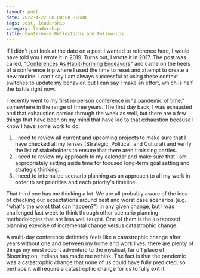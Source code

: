 ```yaml
---
layout: post
date: 2022-4-22 08:00:00 -0600
tags: post, leadership
category: leadership
title: Conference Reflections and Follow-ups
---
```


If I didn't just look at the date on a post I wanted to reference here, I would have told you I wrote it in 2019. Turns out, I wrote it in 2017. The post was called, "[Conferences As Habit-Forming Endeavors](/2017/11/conferences-as-habit-forming-endeavors)" and came on the heels of a conference trip where I used the time to reset and attempt to create a new routine. I can't say I am always successful at using these context switches to update my behavior, but I can say I make an effort, which is half the battle right now.

I recently went to my first in-person conference in "a pandemic of time," somewhere in the range of three years. The first day back, I was exhausted and that exhaustion carried through the week as well, but there are a few things that have been on my mind that have led to that exhaustion because I know I have some work to do:

1. I need to review all current and upcoming projects to make sure that I have checked all my lenses (Strategic, Political, and Cultural) and verify the list of stakeholders to ensure that there aren't missing parties.
2. I need to review my approach to my calendar and make sure that I am appropriately setting aside time for focused long-term goal setting and strategic thinking.
3. I need to internalize scenario planning as an approach to all my work in order to set priorities and each priority's timeline.

That third one has me thinking a lot. We are all probably aware of the idea of checking our expectations around best and worst case scenarios (e.g. "what's the worst that can happen?") in any given change, but I was challenged last week to think through other scenario planning methodologies that are less well taught. One of them is the juxtaposed planning exercise of incremental change versus catastrophic change.

A multi-day conference definitely feels like a catastrophic change after years without one and between my home and work lives, there are plenty of things my most recent adventure to the mystical, far off place of Bloomington, Indiana has made me rethink. The fact is that the pandemic was a catastrophic change that none of us could have fully predicted, so perhaps it will require a catastrophic change for us to fully exit it.